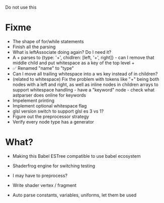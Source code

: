 Do not use this

# Fixme

- The shape of for/while statements
- Finish all the parsing
- What is leftAssociate doing again? Do I need it?
- A + parses to {type: '+', chidlren: [left, '+', right]} - can I remove that
  middle child and put whitespace as a key of the top level +
- ✅ Renamed "name" to "type"
- Can I move all trailing whitespace into a ws key instead of in children?
- (related to whitespace) Fix the problem with tokens like "+" being both nodes with a left and right, as well as inline nodes in children arrays to support whitespace handling - have a "keyword" node - check what astparser does online for keywords
- Impelement printing
- Implement optional whitespace flag
- glsl version switch to support glsl es 3 vs 1?
- Figure out the preprocessor strategy
- Verify every node type has a generator

# What?

- Making this Babel ESTree compatible to use babel ecosystem
- Shaderfrog engine for switching testing
- I may have to preprocess?

- Write shader vertex / fragment
- Auto parse constants, variables, uniforms, let them be used
